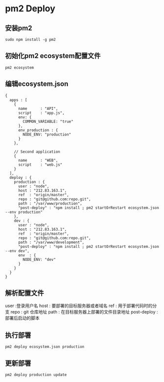 # pm2 Deploy

## 安装pm2

```
sudo npm install -g pm2
```

## 初始化pm2 ecosystem配置文件

```
pm2 ecosystem
```

## 编辑ecosystem.json

```
{
  apps : [
    {
      name      : "API",
      script    : "app.js",
      env: {
        COMMON_VARIABLE: "true"
      },
      env_production : {
        NODE_ENV: "production"
      }
    },

    // Second application
    {
      name      : "WEB",
      script    : "web.js"
    }
  ],
  deploy : {
    production : {
      user : "node",
      host : "212.83.163.1",
      ref  : "origin/master",
      repo : "git@github.com:repo.git",
      path : "/var/www/production",
      "post-deploy" : "npm install ; pm2 startOrRestart ecosystem.json --env production"
    },
    dev : {
      user : "node",
      host : "212.83.163.1",
      ref  : "origin/master",
      repo : "git@github.com:repo.git",
      path : "/var/www/development",
      "post-deploy" : "npm install ; pm2 startOrRestart ecosystem.json --env dev",
      env  : {
        NODE_ENV: "dev"
      }
    }
  }
}
```
## 解析配置文件
user :登录用户名
host : 要部署的目标服务器或者域名
ref : 用于部署代码时的分支
repo : git 仓库地址
path : 在目标服务器上部署的文件目录地址
post-deploy : 部署后启动的脚本

## 执行部署
```
pm2 deploy ecosystem.json production
```

## 更新部署

```
pm2 deploy production update
```
